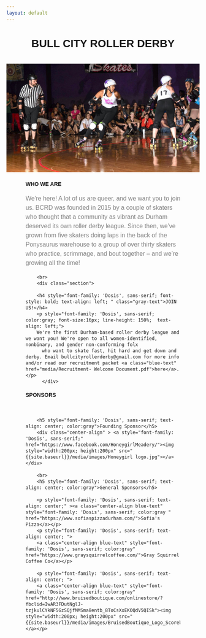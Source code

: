 ```yaml
---
layout: default
---
```


<!-- Hero photo -->
<div class="col m12 center-align">
<h1 style="font-family: 'Dosis', sans-serif; font-style: bold; text-align: center; " class="gray-text">BULL CITY ROLLER DERBY</h1><br>
<img class="center responsive-img" src="media/images/header.jpg">
</div>
<div class="container" style="padding-left:50px; padding-right:50px;">

<div class="section">


  <div class="col m12 left-align" >
        <div class="section">
        <h4 style="font-family: 'Dosis', sans-serif; font-style: bold; text-align: left; " class="gray-text">WHO WE ARE</h4>
        <p style="font-family: 'Dosis', sans-serif; color:gray; font-size:16px; line-height: 150%;  text-align: left; ">We're here! A lot of us are queer, and we want you to join us. BCRD was
        founded in 2015 by a couple of skaters who thought that a community as vibrant as Durham deserved its own roller derby league. Since then, we’ve grown from five skaters doing laps
        in the back of the Ponysaurus warehouse to a group of over thirty skaters who practice,
        scrimmage, and bout together – and we’re growing all the time!
        </p>
        </div>

        <br>
        <div class="section">

        <h4 style="font-family: 'Dosis', sans-serif; font-style: bold; text-align: left; " class="gray-text">JOIN US!</h4>
        <p style="font-family: 'Dosis', sans-serif; color:gray; font-size:16px; line-height: 150%;  text-align: left;">
        We're the first Durham-based roller derby league and we want you! We're open to all women-identified, nonbinary, and gender non-conforming folx
          who want to skate fast, hit hard and get down and derby. Email bullcityrollerderby@gmail.com for more info and/or read our recruitment packet <a class="blue-text" href="media/Recruitment- Welcome Document.pdf">here</a>.</p>
          </div>
  </div>
  <div class="col m12 left-align" >
        <div class="section">
        <h4 style="font-family: 'Dosis', sans-serif; font-style: bold; text-align: left; " class="gray-text">SPONSORS</h4>
        <br>

        <h5 style="font-family: 'Dosis', sans-serif; text-align: center; color:gray">Founding Sponsor</h5>
        <div class="center-align" > <a style="font-family: 'Dosis', sans-serif;" href="https://www.facebook.com/HoneygirlMeadery/"><img style="width:200px; height:200px" src="{{site.baseurl}}/media/images/Honeygirl logo.jpg"></a></div>

        <br>
        <h5 style="font-family: 'Dosis', sans-serif; text-align: center; color:gray">General Sponsors</h5>

        <p style="font-family: 'Dosis', sans-serif; text-align: center;" ><a class="center-align blue-text" style="font-family: 'Dosis', sans-serif; color:gray " href="https://www.sofiaspizzadurham.com/">Sofia's Pizza</a></p>
        <p style="font-family: 'Dosis', sans-serif; text-align: center; ">
        <a class="center-align blue-text" style="font-family: 'Dosis', sans-serif; color:gray" href="https://www.graysquirrelcoffee.com/">Gray Squirrel Coffee Co</a></p>

		<p style="font-family: 'Dosis', sans-serif; text-align: center; ">
		<a class="center-align blue-text" style="font-family: 'Dosis', sans-serif; color:gray" href="http://www.bruisedboutique.com/onlinestore/?fbclid=IwAR3FDutNglJ-tzjkulCYkNF5GzSQjfMMSma8entb_8ToCsXxEKOQdV5QISk"><img style="width:200px; height:200px" src="{{site.baseurl}}/media/images/BruisedBoutique_Logo_Scoreboard.jpg.jpg"></a></p>


  </div>
  </div>
